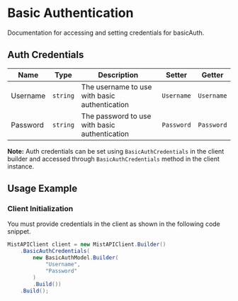 
# Basic Authentication



Documentation for accessing and setting credentials for basicAuth.

## Auth Credentials

| Name | Type | Description | Setter | Getter |
|  --- | --- | --- | --- | --- |
| Username | `string` | The username to use with basic authentication | `Username` | `Username` |
| Password | `string` | The password to use with basic authentication | `Password` | `Password` |



**Note:** Auth credentials can be set using `BasicAuthCredentials` in the client builder and accessed through `BasicAuthCredentials` method in the client instance.

## Usage Example

### Client Initialization

You must provide credentials in the client as shown in the following code snippet.

```csharp
MistAPIClient client = new MistAPIClient.Builder()
    .BasicAuthCredentials(
        new BasicAuthModel.Builder(
            "Username",
            "Password"
        )
        .Build())
    .Build();
```


